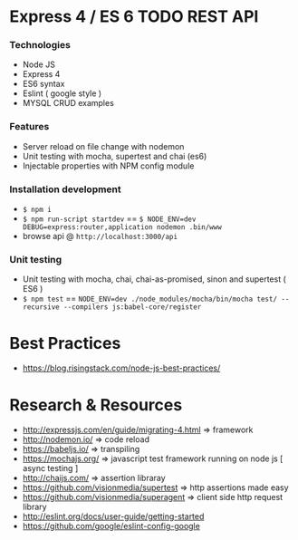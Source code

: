 # Express 4 / ES 6 TODO REST API

### Technologies

- Node JS
- Express 4
- ES6 syntax
- Eslint ( google style )
- MYSQL CRUD examples

### Features

- Server reload on file change with nodemon
- Unit testing with mocha, supertest and chai (es6)
- Injectable properties with NPM config module

### Installation development

- `$ npm i`
- `$ npm run-script startdev` == `$ NODE_ENV=dev DEBUG=express:router,application nodemon .bin/www`
- browse api @ `http://localhost:3000/api`

### Unit testing

- Unit testing with mocha, chai, chai-as-promised, sinon and supertest ( ES6 )
- `$ npm test` == `NODE_ENV=dev ./node_modules/mocha/bin/mocha test/ --recursive --compilers js:babel-core/register`

# Best Practices

- https://blog.risingstack.com/node-js-best-practices/

# Research & Resources

- http://expressjs.com/en/guide/migrating-4.html => framework
- http://nodemon.io/ => code reload
- https://babeljs.io/ => transpiling
- https://mochajs.org/ => javascript test framework running on node js [ async testing ]
- http://chaijs.com/ => assertion libraray
- https://github.com/visionmedia/supertest => http assertions made easy
- https://github.com/visionmedia/superagent => client side http request library
- http://eslint.org/docs/user-guide/getting-started
- https://github.com/google/eslint-config-google
